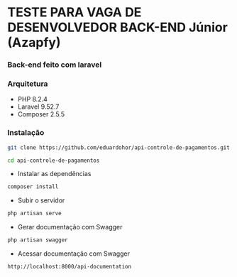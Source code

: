 # TESTE PARA VAGA DE DESENVOLVEDOR BACK-END Júnior (Azapfy)

### Back-end feito com laravel

### Arquitetura 

- PHP 8.2.4
- Laravel 9.52.7
- Composer 2.5.5

### Instalação
```sh
git clone https://github.com/eduardohor/api-controle-de-pagamentos.git
```

```sh
cd api-controle-de-pagamentos
```

- Instalar as dependências

```sh
composer install
```

- Subir o servidor

```sh
php artisan serve
```

- Gerar documentação com Swagger

```sh
php artisan swagger
```

 - Acessar documentação com Swagger

```sh
http://localhost:8000/api-documentation
```
